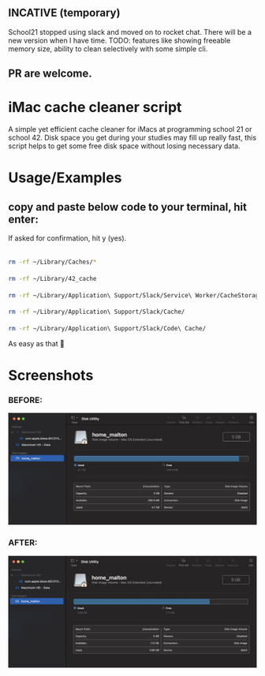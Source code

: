 ## INCATIVE (temporary)
School21 stopped using slack and moved on to rocket chat. There will be a new version when I have time.
TODO: features like showing freeable memory size, ability to clean selectively with some simple cli.

## PR are welcome.

# iMac cache cleaner script

A simple yet efficient cache cleaner for iMacs at programming school 21 or school 42.
Disk space you get during your studies may fill up really fast, this script helps to get some free disk space without losing necessary data.



# Usage/Examples
## copy and paste below code to your terminal, hit enter:
If asked for confirmation, hit y (yes).
```bash

rm -rf ~/Library/Caches/*

rm -rf ~/Library/42_cache

rm -rf ~/Library/Application\ Support/Slack/Service\ Worker/CacheStorage/

rm -rf ~/Library/Application\ Support/Slack/Cache/

rm -rf ~/Library/Application\ Support/Slack/Code\ Cache/
```

As easy as that 🤷

# Screenshots
### BEFORE:
![BEFORE](https://github.com/azeek21/school21_mac_cache_cleaner/blob/main/berfore.png)
### AFTER:
![AFTER](https://github.com/azeek21/school21_mac_cache_cleaner/blob/main/after.png)

